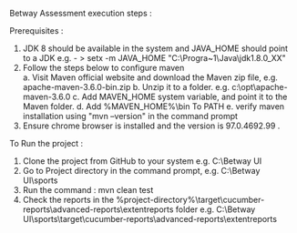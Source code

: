 ﻿Betway Assessment execution steps :

Prerequisites : 

1) JDK 8 should be available in the system and JAVA_HOME should point to    a JDK
   e.g. - > setx -m JAVA_HOME "C:\Progra~1\Java\jdk1.8.0_XX"
2) Follow the steps below to configure maven  
a. Visit Maven official website and download the Maven zip file,         e.g. apache-maven-3.6.0-bin.zip
b. Unzip it to a folder. e.g. c:\opt\apache-maven-3.6.0
c. Add MAVEN_HOME system variable, and point it to the Maven folder.
d. Add %MAVEN_HOME%\bin To PATH
e. verify maven installation using "mvn –version" in the command prompt 
3) Ensure chrome browser is installed and the version is 97.0.4692.99 . 

To Run the project :

1) Clone the project from GitHub to your system e.g. C:\Betway UI
2) Go to Project directory in the command prompt, e.g. C:\Betway UI\sports
3) Run the command :  mvn clean test 
4) Check the reports in the %project-directory%\target\cucumber-reports\advanced-reports\extentreports folder 
    e.g. C:\Betway UI\sports\target\cucumber-reports\advanced-reports\extentreports
